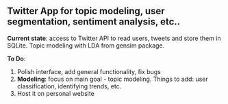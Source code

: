 ## Twitter App for topic modeling, user segmentation, sentiment analysis, etc..


**Current state**: access to Twitter API to read users, tweets and store them in SQLite. Topic modeling with LDA from gensim package.

**To Do**: 

1. Polish interface, add general functionality, fix bugs
2. **Modeling**: focus on main goal - topic modeling. Things to add: user classification, identifying trends, etc. 
3. Host it on personal website